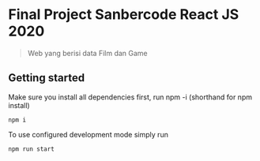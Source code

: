 # Final Project Sanbercode React JS 2020

> Web yang berisi data Film dan Game


## Getting started

Make sure you install all dependencies first, run npm -i (shorthand for npm install)

```
npm i
```

To use configured development mode simply run

```
npm run start
```


